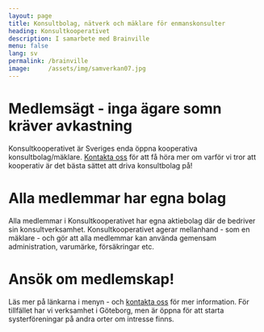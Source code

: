 ```yaml
---
layout: page
title: Konsultbolag, nätverk och mäklare för enmanskonsulter
heading: Konsultkooperativet
description: I samarbete med Brainville
menu: false
lang: sv
permalink: /brainville
image:     /assets/img/samverkan07.jpg
---
```

# Medlemsägt - inga ägare somn kräver avkastning
Konsultkooperativet är Sveriges enda öppna kooperativa konsultbolag/mäklare. [Kontakta oss](mailto:konsult@konsult.coop) för att få höra mer om varför vi tror att kooperativ är det bästa sättet att driva konsultbolag på!

# Alla medlemmar har egna bolag
Alla medlemmar i Konsultkooperativet har egna aktiebolag där de bedriver sin konsultverksamhet. Konsultkooperativet agerar mellanhand - som en mäklare - och gör att alla medlemmar kan använda gemensam administration, varumärke, försäkringar etc.

# Ansök om medlemskap!
Läs mer på länkarna i menyn - och [kontakta oss](mailto:konsult@konsult.coop) för mer information. För tillfället har vi verksamhet i Göteborg, men är öppna för att starta systerföreningar på andra orter om intresse finns.
